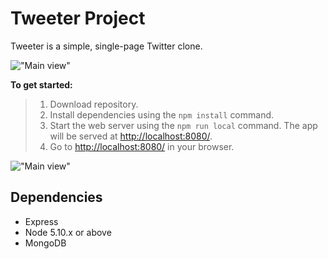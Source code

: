 # Tweeter Project

Tweeter is a simple, single-page Twitter clone.

!["Main view"](https://github.com/zmcadie/tweeter/blob/master/docs/tweeter-main.png?raw=true)


**To get started:**
> 1. Download repository.
> 2. Install dependencies using the `npm install` command.
> 3. Start the web server using the `npm run local` command. The app will be served at <http://localhost:8080/>.
> 4. Go to <http://localhost:8080/> in your browser.

!["Main view"](https://github.com/zmcadie/tweeter/blob/master/docs/tweets.png?raw=true)

## Dependencies

- Express
- Node 5.10.x or above
- MongoDB